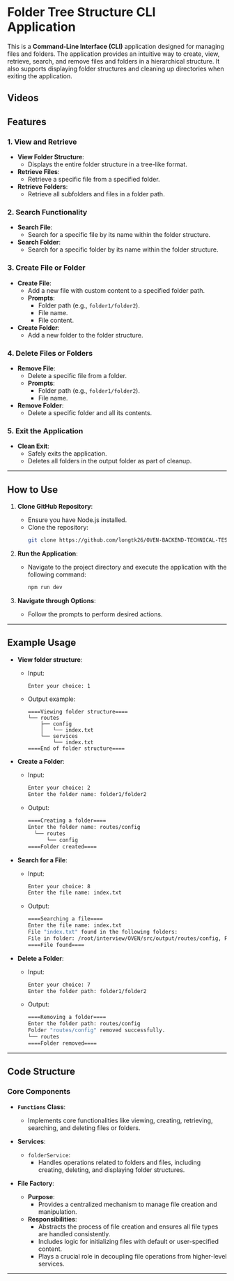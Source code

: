 # Folder Tree Structure CLI Application

This is a **Command-Line Interface (CLI)** application designed for managing files and folders. The application provides an intuitive way to create, view, retrieve, search, and remove files and folders in a hierarchical structure. It also supports displaying folder structures and cleaning up directories when exiting the application.

## Videos

## Features

### 1. **View and Retrieve**
- **View Folder Structure**:
  - Displays the entire folder structure in a tree-like format.
- **Retrieve Files**:
  - Retrieve a specific file from a specified folder.
- **Retrieve Folders**:
  - Retrieve all subfolders and files in a folder path.
  
### 2. **Search Functionality**
- **Search File**:
  - Search for a specific file by its name within the folder structure.
- **Search Folder**:
  - Search for a specific folder by its name within the folder structure.

### 3. **Create File or Folder**
- **Create File**:
  - Add a new file with custom content to a specified folder path.
  - **Prompts**:
    - Folder path (e.g., `folder1/folder2`).
    - File name.
    - File content.
- **Create Folder**:
  - Add a new folder to the folder structure.

### 4. **Delete Files or Folders**
- **Remove File**:
  - Delete a specific file from a folder.
  - **Prompts**:
    - Folder path (e.g., `folder1/folder2`).
    - File name.
- **Remove Folder**:
  - Delete a specific folder and all its contents.

### 5. **Exit the Application**
- **Clean Exit**:
  - Safely exits the application.
  - Deletes all folders in the output folder as part of cleanup.

---

## How to Use

1. **Clone GitHub Repository**:
   - Ensure you have Node.js installed.
   - Clone the repository:
      ```bash
      git clone https://github.com/longtk26/OVEN-BACKEND-TECHNICAL-TEST.git
      ```

2. **Run the Application**:
   - Navigate to the project directory and execute the application with the following command:
     ```bash
     npm run dev
     ```

3. **Navigate through Options**:
   - Follow the prompts to perform desired actions.

---

## Example Usage
- **View folder structure**:
  - Input:
    ```bash
    Enter your choice: 1
    ```
  - Output example:
    ```
    ====Viewing folder structure====
    └── routes
        ├── config
        │   └── index.txt
        └── services
            └── index.txt
    ====End of folder structure====
    ```
- **Create a Folder**:
  - Input:
    ```bash
    Enter your choice: 2
    Enter the folder name: folder1/folder2
    ```
  - Output:
    ```bash
    ====Creating a folder====
    Enter the folder name: routes/config
      └── routes
          └── config
    ====Folder created====
    ```

- **Search for a File**:
  - Input:
    ```bash
    Enter your choice: 8
    Enter the file name: index.txt
    ```
  - Output:
    ```bash
    ====Searching a file====
    Enter the file name: index.txt
    File "index.txt" found in the following folders:
    File in folder: /root/interview/OVEN/src/output/routes/config, File: index.txt
    ====File found====
    ```

- **Delete a Folder**:
  - Input:
    ```bash
    Enter your choice: 7
    Enter the folder path: folder1/folder2
    ```
  - Output:
    ```bash
    ====Removing a folder====
    Enter the folder path: routes/config
    Folder "routes/config" removed successfully.
    └── routes
    ====Folder removed====
    ```

---

## Code Structure

### **Core Components**

- **`Functions` Class**:
  - Implements core functionalities like viewing, creating, retrieving, searching, and deleting files or folders.

- **Services**:
  - `folderService`:
    - Handles operations related to folders and files, including creating, deleting, and displaying folder structures.

- **File Factory**:
  - **Purpose**:
    - Provides a centralized mechanism to manage file creation and manipulation.
  - **Responsibilities**:
    - Abstracts the process of file creation and ensures all file types are handled consistently.
    - Includes logic for initializing files with default or user-specified content.
    - Plays a crucial role in decoupling file operations from higher-level services.

---

